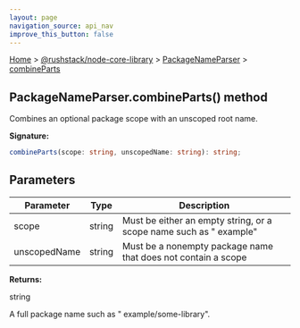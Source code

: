 ```yaml
---
layout: page
navigation_source: api_nav
improve_this_button: false
---
```



[Home](./index.md) &gt; [@rushstack/node-core-library](./node-core-library.md) &gt; [PackageNameParser](./node-core-library.packagenameparser.md) &gt; [combineParts](./node-core-library.packagenameparser.combineparts.md)

## PackageNameParser.combineParts() method

Combines an optional package scope with an unscoped root name.

<b>Signature:</b>

```typescript
combineParts(scope: string, unscopedName: string): string;
```

## Parameters

|  Parameter | Type | Description |
|  --- | --- | --- |
|  scope | string | Must be either an empty string, or a scope name such as " example" |
|  unscopedName | string | Must be a nonempty package name that does not contain a scope |

<b>Returns:</b>

string

A full package name such as " example/some-library".

